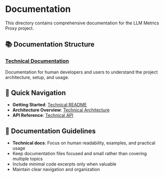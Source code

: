 # Documentation

This directory contains comprehensive documentation for the LLM Metrics Proxy project.

## 📚 Documentation Structure

### [Technical Documentation](./technical/)
Documentation for human developers and users to understand the project architecture, setup, and usage.

## 🎯 Quick Navigation

- **Getting Started**: [Technical README](./technical/README.md)
- **Architecture Overview**: [Technical Architecture](./technical/architecture.md)
- **API Reference**: [Technical API](./technical/api-spec.md)

## 📖 Documentation Guidelines

- **Technical docs**: Focus on human readability, examples, and practical usage
- Keep documentation files focused and small rather than covering multiple topics
- Include minimal code excerpts only when valuable
- Maintain clear navigation and organization
